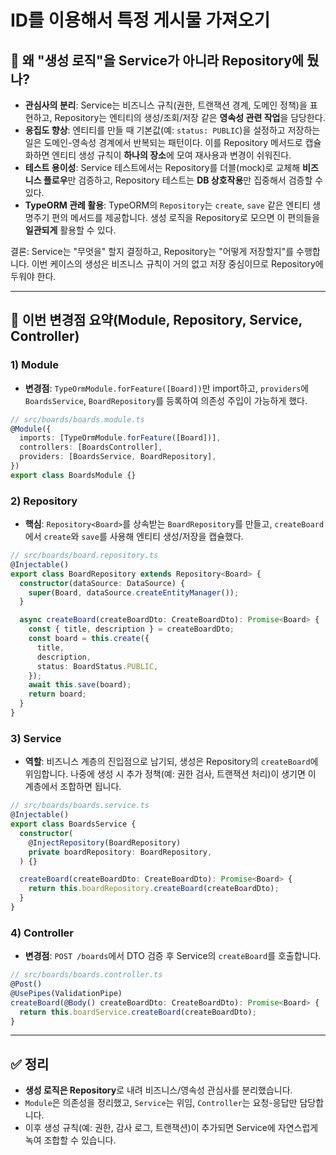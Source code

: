 # ID를 이용해서 특정 게시물 가져오기

## 🧩 왜 "생성 로직"을 Service가 아니라 Repository에 뒀나?

- **관심사의 분리**: Service는 비즈니스 규칙(권한, 트랜잭션 경계, 도메인 정책)을 표현하고, Repository는 엔티티의 생성/조회/저장 같은 **영속성 관련 작업**을 담당한다.
- **응집도 향상**: 엔티티를 만들 때 기본값(예: `status: PUBLIC`)을 설정하고 저장하는 일은 도메인-영속성 경계에서 반복되는 패턴이다. 이를 Repository 메서드로 캡슐화하면 엔티티 생성 규칙이 **하나의 장소**에 모여 재사용과 변경이 쉬워진다.
- **테스트 용이성**: Service 테스트에서는 Repository를 더블(mock)로 교체해 **비즈니스 플로우**만 검증하고, Repository 테스트는 **DB 상호작용**만 집중해서 검증할 수 있다.
- **TypeORM 관례 활용**: TypeORM의 `Repository`는 `create`, `save` 같은 엔티티 생명주기 편의 메서드를 제공합니다. 생성 로직을 Repository로 모으면 이 편의들을 **일관되게** 활용할 수 있다.

결론: Service는 "무엇을" 할지 결정하고, Repository는 "어떻게 저장할지"를 수행합니다. 이번 케이스의 생성은 비즈니스 규칙이 거의 없고 저장 중심이므로 Repository에 두워야 한다.

---

## 🔧 이번 변경점 요약(Module, Repository, Service, Controller)

### 1) Module

- **변경점**: `TypeOrmModule.forFeature([Board])`만 import하고, `providers`에 `BoardsService`, `BoardRepository`를 등록하여 의존성 주입이 가능하게 했다.

```ts
// src/boards/boards.module.ts
@Module({
  imports: [TypeOrmModule.forFeature([Board])],
  controllers: [BoardsController],
  providers: [BoardsService, BoardRepository],
})
export class BoardsModule {}
```

### 2) Repository

- **핵심**: `Repository<Board>`를 상속받는 `BoardRepository`를 만들고, `createBoard`에서 `create`와 `save`를 사용해 엔티티 생성/저장을 캡슐했다.

```ts
// src/boards/board.repository.ts
@Injectable()
export class BoardRepository extends Repository<Board> {
  constructor(dataSource: DataSource) {
    super(Board, dataSource.createEntityManager());
  }

  async createBoard(createBoardDto: CreateBoardDto): Promise<Board> {
    const { title, description } = createBoardDto;
    const board = this.create({
      title,
      description,
      status: BoardStatus.PUBLIC,
    });
    await this.save(board);
    return board;
  }
}
```

### 3) Service

- **역할**: 비즈니스 계층의 진입점으로 남기되, 생성은 Repository의 `createBoard`에 위임합니다. 나중에 생성 시 추가 정책(예: 권한 검사, 트랜잭션 처리)이 생기면 이 계층에서 조합하면 됩니다.

```ts
// src/boards/boards.service.ts
@Injectable()
export class BoardsService {
  constructor(
    @InjectRepository(BoardRepository)
    private boardRepository: BoardRepository,
  ) {}

  createBoard(createBoardDto: CreateBoardDto): Promise<Board> {
    return this.boardRepository.createBoard(createBoardDto);
  }
}
```

### 4) Controller

- **변경점**: `POST /boards`에서 DTO 검증 후 Service의 `createBoard`를 호출합니다.

```ts
// src/boards/boards.controller.ts
@Post()
@UsePipes(ValidationPipe)
createBoard(@Body() createBoardDto: CreateBoardDto): Promise<Board> {
  return this.boardService.createBoard(createBoardDto);
}
```

---

## ✅ 정리

- **생성 로직은 Repository**로 내려 비즈니스/영속성 관심사를 분리했습니다.
- `Module`은 의존성을 정리했고, `Service`는 위임, `Controller`는 요청-응답만 담당합니다.
- 이후 생성 규칙(예: 권한, 감사 로그, 트랜잭션)이 추가되면 Service에 자연스럽게 녹여 조합할 수 있습니다.
